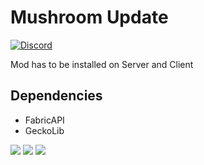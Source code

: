 # Mushroom Update

[comment]: <> ([![Downloads]&#40;http://cf.way2muchnoise.eu/full_526274_downloads.svg&#41;]&#40;https://www.curseforge.com/minecraft/mc-mods/boat-container&#41;)
[comment]: <> ([![Versions]&#40;http://cf.way2muchnoise.eu/versions/515000.svg&#41;]&#40;https://www.curseforge.com/minecraft/mc-mods/boat-container&#41;)

[![Discord](https://img.shields.io/discord/803346914455584778?color=%237289DA&label=Discord&logo=discord&logoColor=white)](https://discord.gg/CvrFVbgeEU)

Mod has to be installed on Server and Client

## Dependencies
- FabricAPI
- GeckoLib

![](https://media.discordapp.net/attachments/995778727399149629/999082880749801502/unknown.png?width=1276&height=676)
![](https://media.discordapp.net/attachments/995778727399149629/999083328445628576/unknown.png?width=1276&height=676)
![](https://media.discordapp.net/attachments/995778727399149629/999083424927203338/unknown.png?width=1276&height=676)